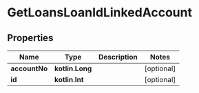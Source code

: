 
# GetLoansLoanIdLinkedAccount

## Properties
| Name | Type | Description | Notes |
| ------------ | ------------- | ------------- | ------------- |
| **accountNo** | **kotlin.Long** |  |  [optional] |
| **id** | **kotlin.Int** |  |  [optional] |



